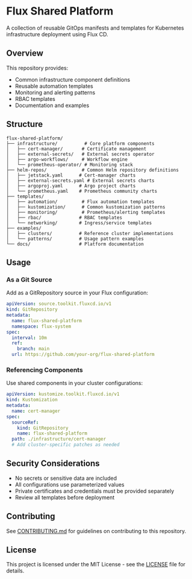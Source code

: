 # Flux Shared Platform

A collection of reusable GitOps manifests and templates for Kubernetes infrastructure deployment using Flux CD.

## Overview

This repository provides:
- Common infrastructure component definitions
- Reusable automation templates
- Monitoring and alerting patterns
- RBAC templates
- Documentation and examples

## Structure

```
flux-shared-platform/
├── infrastructure/          # Core platform components
│   ├── cert-manager/       # Certificate management
│   ├── external-secrets/   # External secrets operator
│   ├── argo-workflows/     # Workflow engine
│   └── prometheus-operator/ # Monitoring stack
├── helm-repos/             # Common Helm repository definitions
│   ├── jetstack.yaml      # Cert-manager charts
│   ├── external-secrets.yaml # External secrets charts
│   ├── argoproj.yaml      # Argo project charts
│   └── prometheus.yaml    # Prometheus community charts
├── templates/
│   ├── automation/         # Flux automation templates
│   ├── kustomization/      # Common kustomization patterns
│   ├── monitoring/         # Prometheus/alerting templates
│   ├── rbac/              # RBAC templates
│   └── networking/        # Ingress/service templates
├── examples/
│   ├── clusters/          # Reference cluster implementations
│   └── patterns/          # Usage pattern examples
└── docs/                  # Platform documentation
```

## Usage

### As a Git Source

Add as a GitRepository source in your Flux configuration:

```yaml
apiVersion: source.toolkit.fluxcd.io/v1
kind: GitRepository
metadata:
  name: flux-shared-platform
  namespace: flux-system
spec:
  interval: 10m
  ref:
    branch: main
  url: https://github.com/your-org/flux-shared-platform
```

### Referencing Components

Use shared components in your cluster configurations:

```yaml
apiVersion: kustomize.toolkit.fluxcd.io/v1
kind: Kustomization
metadata:
  name: cert-manager
spec:
  sourceRef:
    kind: GitRepository
    name: flux-shared-platform
  path: ./infrastructure/cert-manager
  # Add cluster-specific patches as needed
```

## Security Considerations

- No secrets or sensitive data are included
- All configurations use parameterized values
- Private certificates and credentials must be provided separately
- Review all templates before deployment

## Contributing

See [CONTRIBUTING.md](docs/CONTRIBUTING.md) for guidelines on contributing to this repository.

## License

This project is licensed under the MIT License - see the [LICENSE](LICENSE) file for details.
